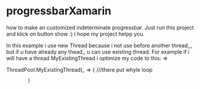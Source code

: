 # progressbarXamarin

how to make an customized indeterminate progressbar. Just run this project and klick on button show 
:)    I hope my project helpp you.

In this example i use new Thread because i not use before another thread,,, but if u have already any thead,, 
u can use existing thread. For example if i will have a thread MyExistingThread  i optimize my code to this:   =>


ThreadPool.MyExistingThread(_ =>
            {
            ///there put whyle loop
            
            }
